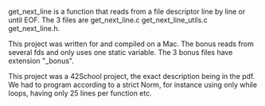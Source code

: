 get_next_line is a function that reads from a file descriptor line by line or until EOF. The 3 files are get_next_line.c get_next_line_utils.c get_next_line.h.

This project was written for and compiled on a Mac.
The bonus reads from several fds and only uses one static variable. The 3 bonus files have extension "_bonus".

This project was a 42School project, the exact description being in the pdf. We had to program according to a strict Norm, for instance using only while loops, having only 25 lines per function etc.
